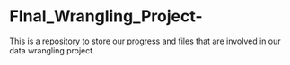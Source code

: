# FInal_Wrangling_Project-
This is a repository to store our progress and files that are involved in our data wrangling project. 
